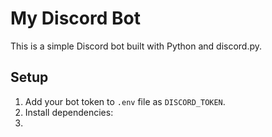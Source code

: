 # My Discord Bot

This is a simple Discord bot built with Python and discord.py.

## Setup

1. Add your bot token to `.env` file as `DISCORD_TOKEN`.
2. Install dependencies:
3. 
